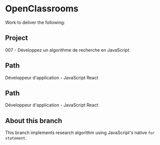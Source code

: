 # OpenClassrooms 
Work to deliver the following:

## Project
007 - Développez un algorithme de recherche en JavaScript

## Path 
Développeur d'application - JavaScript React

## Path 
Développeur d'application - JavaScript React

## About this branch
This branch implements research algorithm using JavaScript's native ``for statement``. 
